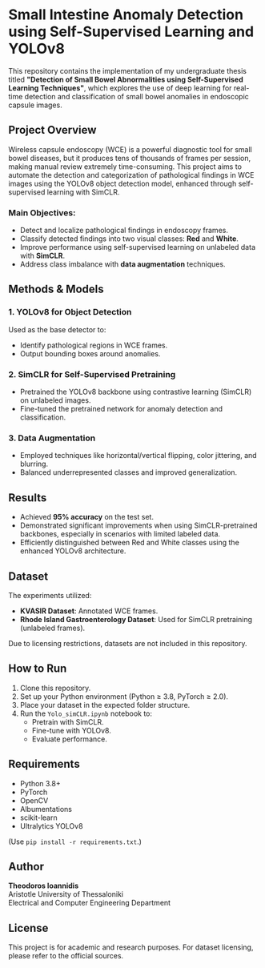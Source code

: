 # Small Intestine Anomaly Detection using Self-Supervised Learning and YOLOv8

This repository contains the implementation of my undergraduate thesis titled **"Detection of Small Bowel Abnormalities using Self-Supervised Learning Techniques"**, which explores the use of deep learning for real-time detection and classification of small bowel anomalies in endoscopic capsule images.

## Project Overview

Wireless capsule endoscopy (WCE) is a powerful diagnostic tool for small bowel diseases, but it produces tens of thousands of frames per session, making manual review extremely time-consuming. This project aims to automate the detection and categorization of pathological findings in WCE images using the YOLOv8 object detection model, enhanced through self-supervised learning with SimCLR.

### Main Objectives:
- Detect and localize pathological findings in endoscopy frames.
- Classify detected findings into two visual classes: **Red** and **White**.
- Improve performance using self-supervised learning on unlabeled data with **SimCLR**.
- Address class imbalance with **data augmentation** techniques.

## Methods & Models

### 1. **YOLOv8 for Object Detection**
Used as the base detector to:
- Identify pathological regions in WCE frames.
- Output bounding boxes around anomalies.

### 2. **SimCLR for Self-Supervised Pretraining**
- Pretrained the YOLOv8 backbone using contrastive learning (SimCLR) on unlabeled images.
- Fine-tuned the pretrained network for anomaly detection and classification.

### 3. **Data Augmentation**
- Employed techniques like horizontal/vertical flipping, color jittering, and blurring.
- Balanced underrepresented classes and improved generalization.

## Results

- Achieved **95% accuracy** on the test set.
- Demonstrated significant improvements when using SimCLR-pretrained backbones, especially in scenarios with limited labeled data.
- Efficiently distinguished between Red and White classes using the enhanced YOLOv8 architecture.

## Dataset

The experiments utilized:
- **KVASIR Dataset**: Annotated WCE frames.
- **Rhode Island Gastroenterology Dataset**: Used for SimCLR pretraining (unlabeled frames).

Due to licensing restrictions, datasets are not included in this repository.


## How to Run

1. Clone this repository.
2. Set up your Python environment (Python ≥ 3.8, PyTorch ≥ 2.0).
3. Place your dataset in the expected folder structure.
4. Run the `Yolo_simCLR.ipynb` notebook to:
   - Pretrain with SimCLR.
   - Fine-tune with YOLOv8.
   - Evaluate performance.

## Requirements

- Python 3.8+
- PyTorch
- OpenCV
- Albumentations
- scikit-learn
- Ultralytics YOLOv8

(Use `pip install -r requirements.txt`.)

## Author

**Theodoros Ioannidis**  
Aristotle University of Thessaloniki  
Electrical and Computer Engineering Department

## License

This project is for academic and research purposes. For dataset licensing, please refer to the official sources.
